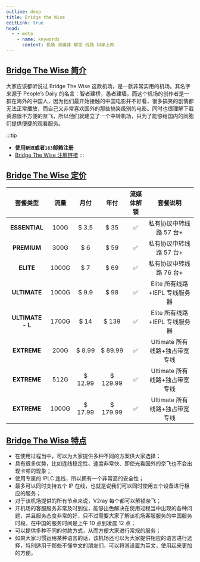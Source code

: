 ```yaml
---
outline: deep
title: Bridge the Wise
editLink: true
head:
  - - meta
    - name: keywords
      content: 机场 流媒体 解锁 线路 科学上网
---
```


## [Bridge The Wise 简介](https://patriot.ninja/aff.php?aff=1471)

大家应该都听说过 Bridge The Wise 这款机场，是一款非常实用的机场。其名字来源于 People’s Daily 的名言：智者建桥，愚者建墙，而这个机场的创作者是一群在海外的中国人，因为他们最开始接触的中国电影并不好看，很多搞笑的剧情都无法正常播放，而自己又非常喜欢国外的那些搞笑级别的电影。同时也很理解下载资源很不方便的奈飞，所以他们就建立了一个中转机场，只为了能够给国内的同胞们提供便捷的观看服务。

:::tip

- **使用`新浪`或者`163`邮箱注册**
- [Bridge The Wise 注册链接](https://patriot.ninja/aff.php?aff=1471)
  :::

## [Bridge The Wise 定价](https://patriot.ninja/aff.php?aff=1471)

|     套餐类型     | 流量  |  月付   |   年付   | 流媒体解锁 |            套餐说明            |
| :--------------: | :---: | :-----: | :------: | :--------: | :----------------------------: |
|  **ESSENTIAL**   | 100G  |  $ 3.5  |   $ 35   |     ✅     |    私有协议中转线路 57 台+     |
|   **PREMIUM**    | 300G  |   $ 6   |   $ 59   |     ✅     |    私有协议中转线路 57 台+     |
|    **ELITE**     | 1000G |   $ 7   |   $ 69   |     ✅     |    私有协议中转线路 76 台+     |
|   **ULTIMATE**   | 1000G |  $ 9.9  |   $ 98   |     ✅     | Elite 所有线路+IEPL 专线服务器 |
| **ULTIMATE - L** | 1700G |  $ 14   |  $ 139   |     ✅     | Elite 所有线路+IEPL 专线服务器 |
|   **EXTREME**    | 200G  | $ 8.99  | $ 89.99  |     ✅     | Ultimate 所有线路+独占带宽专线 |
|   **EXTREME**    | 512G  | $ 12.99 | $ 129.99 |     ✅     | Ultimate 所有线路+独占带宽专线 |
|   **EXTREME**    | 1000G | $ 17.99 | $ 179.99 |     ✅     | Ultimate 所有线路+独占带宽专线 |

## [Bridge The Wise 特点](https://patriot.ninja/aff.php?aff=1471)

- 在使用过程当中，可以为大家提供多种不同的方案供大家选择；
- 具有很多优势，比如连线稳定性、速度非常快、即使光看国外的奈飞也不会出现卡顿的现象；
- 使用专属的 IPLC 连线，所以拥有一个非常高的安全性；
- 最多可以同时支持五个 IP 在线，也就是说我们可以同时使用五个设备进行相应的服务；
- 对于该机场提供的所有节点来说，V2ray 每个都可以解锁奈飞；
- 开机场的客服服务非常及时到位，能够出色解决在使用过程当中出现的各种问题，并且服务态度非常的好，只不过需要大家了解该机场客服服务的中国服务时段，在中国的服务时间是上午 10 点到凌晨 12 点；
- 可以提供多种不同的付款方式，从而方便大家进行常规的服务；
- 如果大家习惯运用某种语言的话，该机场还可以为大家提供相应的语言进行选择，特别适用于那些不懂中文的朋友们，可以将其设置为英文，使用起来更加的方便。
